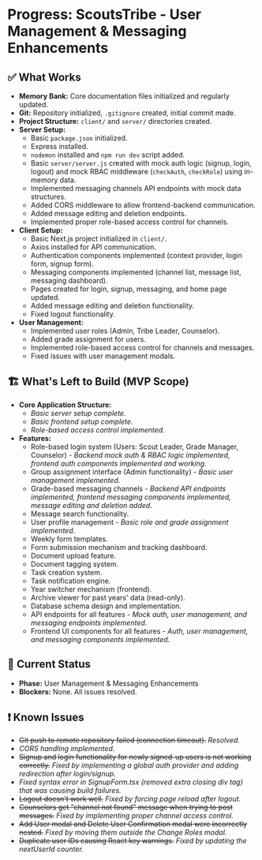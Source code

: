 # Progress: ScoutsTribe - User Management & Messaging Enhancements

## ✅ What Works

- **Memory Bank:** Core documentation files initialized and regularly updated.
- **Git:** Repository initialized, `.gitignore` created, initial commit made.
- **Project Structure:** `client/` and `server/` directories created.
- **Server Setup:**
    - Basic `package.json` initialized.
    - Express installed.
    - `nodemon` installed and `npm run dev` script added.
    - Basic `server/server.js` created with mock auth logic (signup, login, logout) and mock RBAC middleware (`checkAuth`, `checkRole`) using in-memory data.
    - Implemented messaging channels API endpoints with mock data structures.
    - Added CORS middleware to allow frontend-backend communication.
    - Added message editing and deletion endpoints.
    - Implemented proper role-based access control for channels.
- **Client Setup:**
    - Basic Next.js project initialized in `client/`.
    - Axios installed for API communication.
    - Authentication components implemented (context provider, login form, signup form).
    - Messaging components implemented (channel list, message list, messaging dashboard).
    - Pages created for login, signup, messaging, and home page updated.
    - Added message editing and deletion functionality.
    - Fixed logout functionality.
- **User Management:**
    - Implemented user roles (Admin, Tribe Leader, Counselor).
    - Added grade assignment for users.
    - Implemented role-based access control for channels and messages.
    - Fixed issues with user management modals.

## 🏗️ What's Left to Build (MVP Scope)

- **Core Application Structure:**
    - *Basic server setup complete.*
    - *Basic frontend setup complete.*
    - *Role-based access control implemented.*
- **Features:**
    - Role-based login system (Users: Scout Leader, Grade Manager, Counselor) - *Backend mock auth & RBAC logic implemented, frontend auth components implemented and working*.
    - Group assignment interface (Admin functionality) - *Basic user management implemented*.
    - Grade-based messaging channels - *Backend API endpoints implemented, frontend messaging components implemented, message editing and deletion added*.
    - Message search functionality.
    - User profile management - *Basic role and grade assignment implemented*.
    - Weekly form templates.
    - Form submission mechanism and tracking dashboard.
    - Document upload feature.
    - Document tagging system.
    - Task creation system.
    - Task notification engine.
    - Year switcher mechanism (frontend).
    - Archive viewer for past years' data (read-only).
    - Database schema design and implementation.
    - API endpoints for all features - *Mock auth, user management, and messaging endpoints implemented*.
    - Frontend UI components for all features - *Auth, user management, and messaging components implemented*.

## 🚦 Current Status

- **Phase:** User Management & Messaging Enhancements
- **Blockers:** None. All issues resolved.

## ❗ Known Issues
- ~~Git push to remote repository failed (connection timeout).~~ *Resolved.*
- *CORS handling implemented.*
- ~~Signup and login functionality for newly signed-up users is not working correctly.~~ *Fixed by implementing a global auth provider and adding redirection after login/signup.*
- *Fixed syntax error in SignupForm.tsx (removed extra closing div tag) that was causing build failures.*
- ~~Logout doesn't work well.~~ *Fixed by forcing page reload after logout.*
- ~~Counselors get "channel not found" message when trying to post messages.~~ *Fixed by implementing proper channel access control.*
- ~~Add User modal and Delete User Confirmation modal were incorrectly nested.~~ *Fixed by moving them outside the Change Roles modal.*
- ~~Duplicate user IDs causing React key warnings.~~ *Fixed by updating the nextUserId counter.*